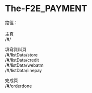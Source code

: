 # The-F2E_PAYMENT

路徑：
<br>
<br>
主頁 <br>
/#/

填寫資料頁 <br>
/#/listData/store <br>
/#/listData/credit <br>
/#/listData/webatm <br>
/#/listData/linepay <br>

完成頁 <br>
/#/orderdone
